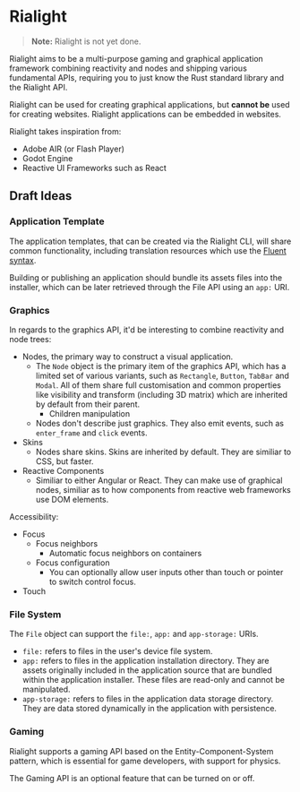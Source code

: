 # Rialight

> **Note:** Rialight is not yet done.

Rialight aims to be a multi-purpose gaming and graphical application framework combining reactivity and nodes and shipping various fundamental APIs, requiring you to just know the Rust standard library and the Rialight API.

Rialight can be used for creating graphical applications, but **cannot be** used for creating websites. Rialight applications can be embedded in websites.

Rialight takes inspiration from:

- Adobe AIR (or Flash Player)
- Godot Engine
- Reactive UI Frameworks such as React

## Draft Ideas

### Application Template

The application templates, that can be created via the Rialight CLI, will share common functionality, including translation resources which use the [Fluent syntax](https://projectfluent.org).

Building or publishing an application should bundle its assets files into the installer, which can be later retrieved through the File API using an `app:` URI.

### Graphics

In regards to the graphics API, it'd be interesting to combine reactivity and node trees:

- Nodes, the primary way to construct a visual application.
  - The `Node` object is the primary item of the graphics API, which has a limited set of various variants, such as `Rectangle`, `Button`, `TabBar` and `Modal`. All of them share full customisation and common properties like visibility and transform (including 3D matrix) which are inherited by default from their parent.
    - Children manipulation
  - Nodes don't describe just graphics. They also emit events, such as `enter_frame` and `click` events.
- Skins
  - Nodes share skins. Skins are inherited by default. They are similiar to CSS, but faster.
- Reactive Components
  - Similiar to either Angular or React. They can make use of graphical nodes, similiar as to how components from reactive web frameworks use DOM elements.

Accessibility:

- Focus
  - Focus neighbors
    - Automatic focus neighbors on containers
  - Focus configuration
    - You can optionally allow user inputs other than touch or pointer to switch control focus.
- Touch

### File System

The `File` object can support the `file:`, `app:` and `app-storage:` URIs.

- `file:` refers to files in the user's device file system.
- `app:` refers to files in the application installation directory. They are assets originally included in the application source that are bundled within the application installer. These files are read-only and cannot be manipulated.
- `app-storage:` refers to files in the application data storage directory. They are data stored dynamically in the application with persistence.

### Gaming

Rialight supports a gaming API based on the Entity-Component-System pattern, which is essential for game developers, with support for physics.

The Gaming API is an optional feature that can be turned on or off.